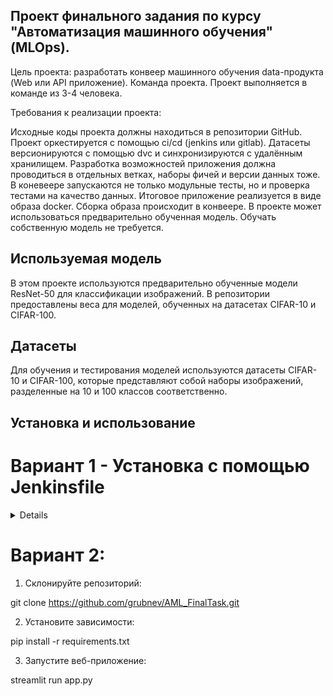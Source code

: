 ## Проект финального задания по курсу "Автоматизация машинного обучения" (MLOps).

Цель проекта: разработать конвеер машинного обучения data-продукта (Web или API приложение).
Команда проекта. Проект выполняется в команде из 3-4 человека.

Требования к реализации проекта:

Исходные коды проекта должны находиться в репозитории GitHub.
Проект оркестируется с помощью ci/cd (jenkins или gitlab).
Датасеты версионируются с помощью dvc и синхронизируются с удалённым хранилищем.
Разработка возможностей приложения должна проводиться в отдельных ветках, наборы фичей и версии данных тоже.
В коневеере запускаются не только модульные тесты, но и проверка тестами на качество данных.
Итоговое приложение реализуется в виде образа docker. Сборка образа происходит в конвеере.
В проекте может использоваться предварительно обученная модель. Обучать собственную модель не требуется.

## Используемая модель

В этом проекте используются предварительно обученные модели ResNet-50 для классификации изображений. В репозитории предоставлены веса для моделей, обученных на датасетах CIFAR-10 и CIFAR-100.

## Датасеты

Для обучения и тестирования моделей используются датасеты CIFAR-10 и CIFAR-100, которые представляют собой наборы изображений, разделенные на 10 и 100 классов соответственно.

## Установка и использование
# Вариант 1 - Установка с помощью Jenkinsfile
<details>
   # Pipeline Jenkins
<picture>
<img src="https://user-images.githubusercontent.com/25423296/163456779-a8556205-d0a5-45e2-ac17-42d089e3c3f8.png">
</picture>
</details>

# Вариант 2:

1. Склонируйте репозиторий:

git clone https://github.com/grubnev/AML_FinalTask.git

2. Установите зависимости:

pip install -r requirements.txt

3. Запустите веб-приложение:
   
streamlit run app.py
